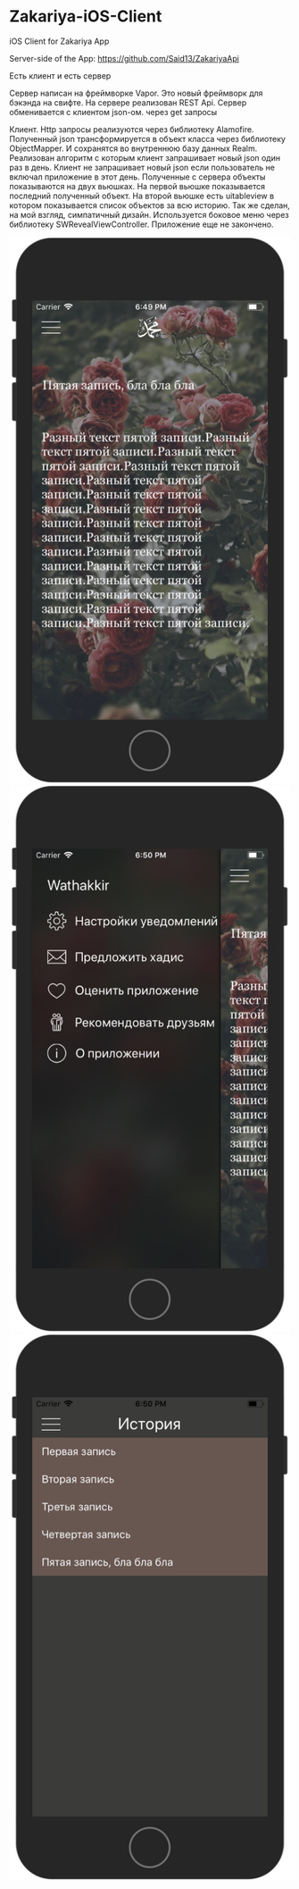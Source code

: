 
# Zakariya-iOS-Client
iOS Client for Zakariya App

Server-side of the App:
https://github.com/Said13/ZakariyaApi

Есть клиент и есть сервер

Сервер написан на фреймворке Vapor. Это новый фреймворк для бэкэнда на свифте.
На сервере реализован REST Api. Сервер обменивается с клиентом json-ом. через get запросы

Клиент. Http запросы реализуются через библиотеку Alamofire. 
Полученный json трансформируется в объект класса через библиотеку ObjectMapper. 
И сохранятся во внутреннюю базу данных Realm.
Реализован алгоритм с которым клиент запрашивает новый json один раз в день. 
Клиент не запрашивает новый json если пользователь не включал приложение в этот день.
Полученные с сервера объекты показываются на двух вьюшках. На первой вьюшке показывается последний полученный объект. На второй вьюшке есть uitableview в котором показывается список объектов за всю историю.
Так же сделан, на мой взгляд, симпатичный дизайн. Используется боковое меню через библиотеку SWRevealViewController. Приложение еще не закончено.

![First View](/screenshots/1.jpeg)
![side menu](/screenshots/2.jpeg)
![history view  ](/screenshots/3.jpeg)

